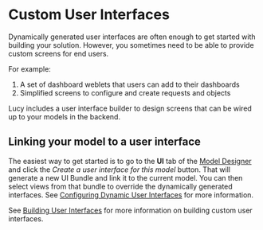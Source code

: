 

# Custom User Interfaces
Dynamically generated user interfaces are often enough to get started with building your solution.
However, you sometimes need to be able to provide custom screens for end users.

For example:

1. A set of dashboard weblets that users can add to their dashboards
2. Simplified screens to configure and create requests and objects

Lucy includes a user interface builder to design screens that can be wired up to your models in the backend.

<a name='linkuimodel'></a>

## Linking your model to a user interface
The easiest way to get started is to go to the **UI** tab of the [Model Designer](modeldesigner.md#model-designer) and click the *Create a user interface for this model* button. That will generate a new UI Bundle and link it to the current model. You can then select views from that bundle to override the dynamically generated interfaces. See [Configuring Dynamic User Interfaces](dynamicuis.md#configdynuis) for more information.

See [Building User Interfaces](uis.md#uis) for more information on building custom user interfaces.